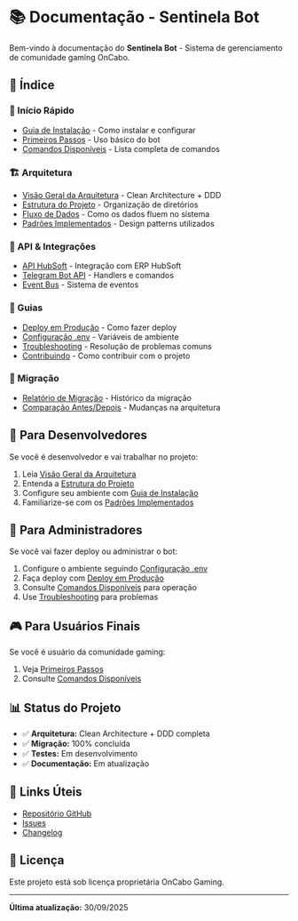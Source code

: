 # 📚 Documentação - Sentinela Bot

Bem-vindo à documentação do **Sentinela Bot** - Sistema de gerenciamento de comunidade gaming OnCabo.

## 📖 Índice

### 🚀 Início Rápido
- [Guia de Instalação](./guides/INSTALLATION.md) - Como instalar e configurar
- [Primeiros Passos](./guides/GETTING_STARTED.md) - Uso básico do bot
- [Comandos Disponíveis](./guides/COMMANDS.md) - Lista completa de comandos

### 🏗️ Arquitetura
- [Visão Geral da Arquitetura](./architecture/OVERVIEW.md) - Clean Architecture + DDD
- [Estrutura do Projeto](./architecture/PROJECT_STRUCTURE.md) - Organização de diretórios
- [Fluxo de Dados](./architecture/DATA_FLOW.md) - Como os dados fluem no sistema
- [Padrões Implementados](./architecture/PATTERNS.md) - Design patterns utilizados

### 🔌 API & Integrações
- [API HubSoft](./api/HUBSOFT_API.md) - Integração com ERP HubSoft
- [Telegram Bot API](./api/TELEGRAM_BOT.md) - Handlers e comandos
- [Event Bus](./api/EVENT_BUS.md) - Sistema de eventos

### 📝 Guias
- [Deploy em Produção](./guides/DEPLOYMENT.md) - Como fazer deploy
- [Configuração .env](./guides/CONFIGURATION.md) - Variáveis de ambiente
- [Troubleshooting](./guides/TROUBLESHOOTING.md) - Resolução de problemas comuns
- [Contribuindo](./guides/CONTRIBUTING.md) - Como contribuir com o projeto

### 🔄 Migração
- [Relatório de Migração](./migration/MIGRATION_REPORT.md) - Histórico da migração
- [Comparação Antes/Depois](./migration/COMPARISON.md) - Mudanças na arquitetura

## 🎯 Para Desenvolvedores

Se você é desenvolvedor e vai trabalhar no projeto:

1. Leia [Visão Geral da Arquitetura](./architecture/OVERVIEW.md)
2. Entenda a [Estrutura do Projeto](./architecture/PROJECT_STRUCTURE.md)
3. Configure seu ambiente com [Guia de Instalação](./guides/INSTALLATION.md)
4. Familiarize-se com os [Padrões Implementados](./architecture/PATTERNS.md)

## 🚀 Para Administradores

Se você vai fazer deploy ou administrar o bot:

1. Configure o ambiente seguindo [Configuração .env](./guides/CONFIGURATION.md)
2. Faça deploy com [Deploy em Produção](./guides/DEPLOYMENT.md)
3. Consulte [Comandos Disponíveis](./guides/COMMANDS.md) para operação
4. Use [Troubleshooting](./guides/TROUBLESHOOTING.md) para problemas

## 🎮 Para Usuários Finais

Se você é usuário da comunidade gaming:

1. Veja [Primeiros Passos](./guides/GETTING_STARTED.md)
2. Consulte [Comandos Disponíveis](./guides/COMMANDS.md)

## 📊 Status do Projeto

- ✅ **Arquitetura:** Clean Architecture + DDD completa
- ✅ **Migração:** 100% concluída
- ✅ **Testes:** Em desenvolvimento
- ✅ **Documentação:** Em atualização

## 🔗 Links Úteis

- [Repositório GitHub](https://github.com/seu-usuario/sentinela)
- [Issues](https://github.com/seu-usuario/sentinela/issues)
- [Changelog](../CHANGELOG.md)

## 📄 Licença

Este projeto está sob licença proprietária OnCabo Gaming.

---

**Última atualização:** 30/09/2025
